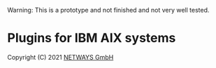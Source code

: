 Warning: This is a prototype and not finished and not very well tested.

# Plugins for IBM AIX systems

Copyright (C) 2021 [NETWAYS GmbH](mailto:info@netways.de)
